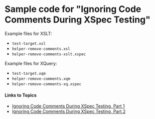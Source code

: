 # Sample code for "Ignoring Code Comments During XSpec Testing"

Example files for XSLT:

- `test-target.xsl`
- `helper-remove-comments.xsl`
- `helper-remove-comments-xslt.xspec`

Example files for XQuery:

- `test-target.xqm`
- `helper-remove-comments.xqm`
- `helper-remove-comments-xq.xspec`


#### Links to Topics

- [Ignoring Code Comments During XSpec Testing, Part 1](https://medium.com/@xspectacles/ignoring-code-comments-during-xspec-testing-a460f35a25bb)
- [Ignoring Code Comments During XSpec Testing, Part 2](https://medium.com/@xspectacles/ignoring-code-comments-during-xspec-testing-part-2-8266ee8ceccc)
